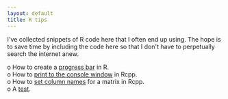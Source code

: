 ```yaml
---
layout: default
title: R tips
---
```


I've collected snippets of R code here that I often end up using. The hope is to save time by including the code here so that I don't have to perpetually search the internet anew.  

o How to create a [progress bar](http://rettopnivek.github.io/pages/Progress_bar.html) in R.  
o How to [print to the console window](http://rettopnivek.github.io/pages/Rcpp_console_print.html) in Rcpp.  
o How to [set column names](http://rettopnivek.github.io/pages/Rcpp_column_names.html) for a matrix in Rcpp.  
o A [test](http://rettopnivek.github.io/pages/Test.html).




